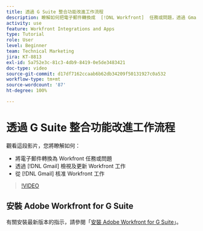 ```yaml
---
title: 透過 G Suite 整合功能改進工作流程
description: 瞭解如何把電子郵件轉換成  [!DNL Workfront]  任務或問題，透過 Gmail 檢視及更新  [!DNL Workfront]  工作，以及透過 Gmail 核准  [!DNL Workfront]  工作。
activity: use
feature: Workfront Integrations and Apps
type: Tutorial
role: User
level: Beginner
team: Technical Marketing
jira: KT-8813
exl-id: 5a752e3c-81c3-4db9-8419-0e5de3483421
doc-type: video
source-git-commit: d17df7162ccaab6b62db34209f50131927c0a532
workflow-type: tm+mt
source-wordcount: '87'
ht-degree: 100%

---
```


# 透過 G Suite 整合功能改進工作流程

觀看這段影片，您將瞭解如何：

* 將電子郵件轉換為 Workfront 任務或問題
* 透過 [!DNL Gmail] 檢視及更新 Workfront 工作
* 從 [!DNL Gmail] 核准 Workfront 工作

>[!VIDEO](https://video.tv.adobe.com/v/335114/?quality=12&learn=on&enablevpops)

## 安裝 Adobe Workfront for G Suite

有關安裝最新版本的指示，請參閱「[安裝 Adobe Workfront for G Suite](https://experienceleague.adobe.com/docs/workfront/using/adobe-workfront-integrations/workfront-for-g-suite/install-workfront-for-gsuite.html)」。
